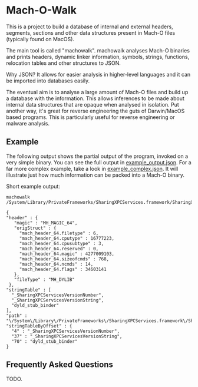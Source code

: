 # Mach-O-Walk

This is a project to build a database of internal and external headers, segments, sections and other data structures present in Mach-O files (typically found on MacOS).

The main tool is called "machowalk". machowalk analyses Mach-O binaries and prints headers, dynamic linker information, symbols, strings, functions, relocation tables and other structures to JSON.

Why JSON? It allows for easier analysis in higher-level languages and it can be imported into databases easily.

The eventual aim is to analyse a large amount of Mach-O files and build up a database with the information. This allows inferences to be made about internal data structures that are opaque when analysed in isolation. Put another way, it's great for reverse engineering the guts of Darwin/MacOS based programs. This is particularly useful for reverse engineering or malware analysis.

## Example
The following output shows the partial output of the program, invoked on a very simple binary. You can see the full output in [example_output.json](example_output.json). For a far more complex example, take a look in [example_complex.json](example_complex.json). It will illustrate just how much information can be packed into a Mach-O binary.

Short example output:

```
machowalk /System/Library/PrivateFrameworks/SharingXPCServices.framework/SharingXPCServices
```
```
{
"header" : {
   "magic" : "MH_MAGIC_64",
   "origStruct" : {
     "mach_header_64.filetype" : 6,
     "mach_header_64.cputype" : 16777223,
     "mach_header_64.cpusubtype" : 3,
     "mach_header_64.reserved" : 0,
     "mach_header_64.magic" : 4277009103,
     "mach_header_64.sizeofcmds" : 768,
     "mach_header_64.ncmds" : 14,
     "mach_header_64.flags" : 34603141
   },
   "fileType" : "MH_DYLIB"
 },
"stringTable" : [
  "_SharingXPCServicesVersionNumber",
  "_SharingXPCServicesVersionString",
  "dyld_stub_binder"
],
"path" : "\/System\/Library\/PrivateFrameworks\/SharingXPCServices.framework\/SharingXPCServices",
"stringTableByOffset" : {
  "4" : "_SharingXPCServicesVersionNumber",
  "37" : "_SharingXPCServicesVersionString",
  "70" : "dyld_stub_binder"
}
```

## Frequently Asked Questions

TODO.
